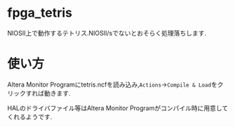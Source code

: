 # fpga_tetris
NIOSII上で動作するテトリス.NIOSII/sでないとおそらく処理落ちします.

# 使い方
Altera Monitor Programにtetris.ncfを読み込み,`Actions`->`Compile & Load`をクリックすれば動きます.  

HALのドライバファイル等はAltera Monitor Programがコンパイル時に用意してくれるようです.